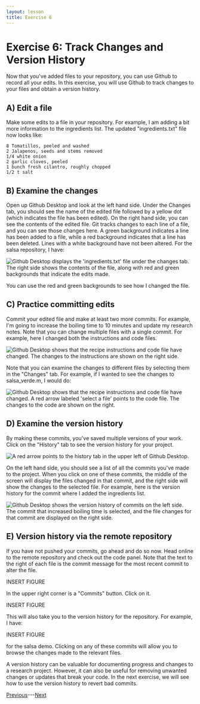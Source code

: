 ```yaml
---
layout: lesson
title: Exercise 6
---
```


# Exercise 6: Track Changes and Version History

Now that you've added files to your repository, you can use Github to record all your edits. In this exercise, you will use Github to track changes to your files and obtain a version history.

## A) Edit a file

Make some edits to a file in your repository. For example, I am adding a bit more information to the ingredients list. The updated "ingredients.txt" file now looks like:

```
8 Tomatillos, peeled and washed
2 Jalapenos, seeds and stems removed
1/4 white onion
2 garlic cloves, peeled
1 bunch fresh cilantro, roughly chopped
1/2 t salt
```

## B) Examine the changes

Open up Github Desktop and look at the left hand side. Under the Changes tab, you should see the name of the edited file followed by a yellow dot (which indicates the file has been edited). On the right hand side, you can see the contents of the edited file. Git tracks changes to each line of a file, and you can see those changes here. A green background indicates a line has been added to a file, while a red background indicates that a line has been deleted. Lines with a white background have not been altered. For the salsa repository, I have:

<img src="..\assets\images\track.png" alt="Github Desktop displays the 'ingredients.txt' file under the changes tab. The right side shows the contents of the file, along with red and green backgrounds that indicate the edits made." style="max-width:700px;display:block">

You can use the red and green backgrounds to see how I changed the file.

## C) Practice committing edits

Commit your edited file and make at least two more commits. For example, I'm going to increase the boiling time to 10 minutes and update my research notes. Note that you can change multiple files with a single commit. For example, here I changed both the instructions and code files.

<img src="..\assets\images\track2.png" alt="Github Desktop shows that the recipe instructions and code file have changed. The changes to the instructions are shown on the right side." style="max-width:700px;display:block">

Note that you can examine the changes to different files by selecting them in the "Changes" tab. For example, if I wanted to see the changes to salsa_verde.m, I would do:

<img src="..\assets\images\track3.png" alt="Github Desktop shows that the recipe instructions and code file have changed. A red arrow labeled 'select a file' points to the code file. The changes to the code are shown on the right." style="max-width:700px;display:block">

## D) Examine the version history

By making these commits, you've saved multiple versions of your work. Click on the "History" tab to see the version history for your project.

<img src="..\assets\images\history-tab.png" alt="A red arrow points to the history tab in the upper left of Github Desktop." style="max-width:700px;display:block">

On the left hand side, you should see a list of all the commits you've made to the project. When you click on one of these commits, the middle of the screen will display the files changed in that commit, and the right side will show the changes to the selected file. For example, here is the version history for the commit where I added the ingredients list.

<img src="..\assets\images\history1.png" alt="Github Desktop shows the version history of commits on the left side. The commit that increased boiling time is selected, and the file changes for that commit are displayed on the right side." style="max-width:700px;display:block">

## E) Version history via the remote repository

If you have not pushed your commits, go ahead and do so now. Head online to the remote repository and check out the code panel. Note that the text to the right of each file is the commit message for the most recent commit to alter the file.

INSERT FIGURE

In the upper right corner is a "Commits" button. Click on it.

INSERT FIGURE

This will also take you to the version history for the repository. For example, I have:

INSERT FIGURE

for the salsa demo. Clicking on any of these commits will allow you to browse the changes made to the relevant files.


A version history can be valuable for documenting progress and changes to a research project. However, it can also be useful for removing unwanted changes or updates that break your code. In the next exercise, we will see how to use the version history to revert bad commits.

[Previous](exercise-5)---[Next](06-branch)
